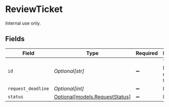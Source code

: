 # ReviewTicket

Internal use only.


## Fields

| Field                                                        | Type                                                         | Required                                                     | Description                                                  | Example                                                      |
| ------------------------------------------------------------ | ------------------------------------------------------------ | ------------------------------------------------------------ | ------------------------------------------------------------ | ------------------------------------------------------------ |
| `id`                                                         | *Optional[str]*                                              | :heavy_minus_sign:                                           | The unique ID for the request ticket.                        | 2d34a56                                                      |
| `request_deadline`                                           | *Optional[int]*                                              | :heavy_minus_sign:                                           | N/A                                                          | 1627955971268                                                |
| `status`                                                     | [Optional[models.RequestStatus]](../models/requeststatus.md) | :heavy_minus_sign:                                           | N/A                                                          |                                                              |
